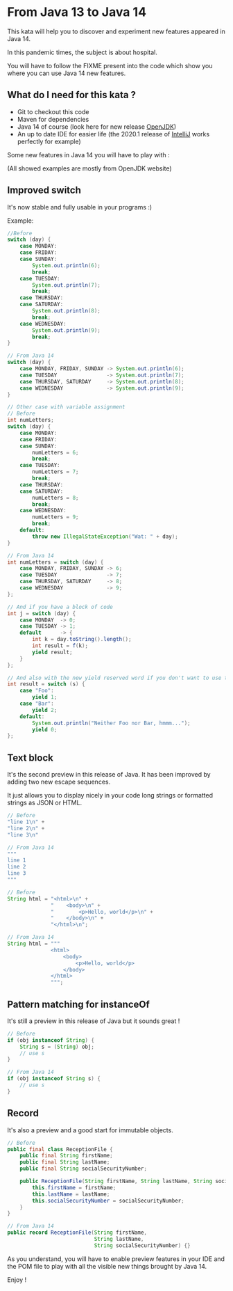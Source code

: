 # From Java 13 to Java 14
This kata will help you to discover and experiment new features appeared in Java 14.

In this pandemic times, the subject is about hospital.

You will have to follow the FIXME present into the code which show you where you can use Java 14 new features.

## What do I need for this kata ?
* Git to checkout this code
* Maven for dependencies
* Java 14 of course (look here for new release [OpenJDK](https://adoptopenjdk.net/))
* An up to date IDE for easier life (the 2020.1 release of [IntelliJ](https://www.jetbrains.com/idea/download/) works perfectly for example)

Some new features in Java 14 you will have to play with :

(All showed examples are mostly from OpenJDK website)

## Improved switch
It's now stable and fully usable in your programs :)

Example:
```java
//Before
switch (day) {
    case MONDAY:
    case FRIDAY:
    case SUNDAY:
        System.out.println(6);
        break;
    case TUESDAY:
        System.out.println(7);
        break;
    case THURSDAY:
    case SATURDAY:
        System.out.println(8);
        break;
    case WEDNESDAY:
        System.out.println(9);
        break;
}

// From Java 14
switch (day) {
    case MONDAY, FRIDAY, SUNDAY -> System.out.println(6);
    case TUESDAY                -> System.out.println(7);
    case THURSDAY, SATURDAY     -> System.out.println(8);
    case WEDNESDAY              -> System.out.println(9);
}

// Other case with variable assignment
// Before
int numLetters;
switch (day) {
    case MONDAY:
    case FRIDAY:
    case SUNDAY:
        numLetters = 6;
        break;
    case TUESDAY:
        numLetters = 7;
        break;
    case THURSDAY:
    case SATURDAY:
        numLetters = 8;
        break;
    case WEDNESDAY:
        numLetters = 9;
        break;
    default:
        throw new IllegalStateException("Wat: " + day);
}

// From Java 14
int numLetters = switch (day) {
    case MONDAY, FRIDAY, SUNDAY -> 6;
    case TUESDAY                -> 7;
    case THURSDAY, SATURDAY     -> 8;
    case WEDNESDAY              -> 9;
};

// And if you have a block of code
int j = switch (day) {
    case MONDAY  -> 0;
    case TUESDAY -> 1;
    default      -> {
        int k = day.toString().length();
        int result = f(k);
        yield result;
    }
};

// And also with the new yield reserved word if you don't want to use the ->
int result = switch (s) {
    case "Foo": 
        yield 1;
    case "Bar":
        yield 2;
    default:
        System.out.println("Neither Foo nor Bar, hmmm...");
        yield 0;
};
```

## Text block
It's the second preview in this release of Java. It has been improved by adding two new escape sequences.

It just allows you to display nicely in your code long strings or formatted strings as JSON or HTML.
```java
// Before
"line 1\n" +
"line 2\n" +
"line 3\n"

// From Java 14
"""
line 1
line 2
line 3
"""

// Before
String html = "<html>\n" +
              "    <body>\n" +
              "        <p>Hello, world</p>\n" +
              "    </body>\n" +
              "</html>\n";

// From Java 14
String html = """
              <html>
                  <body>
                      <p>Hello, world</p>
                  </body>
              </html>
              """;
```

## Pattern matching for instanceOf
It's still a preview in this release of Java but it sounds great !

```java
// Before
if (obj instanceof String) {
    String s = (String) obj;
    // use s
}

// From Java 14
if (obj instanceof String s) {
    // use s
}
```

## Record
It's also a preview and a good start for immutable objects.

```java
// Before
public final class ReceptionFile {
    public final String firstName;
    public final String lastName;
    public final String socialSecurityNumber;

    public ReceptionFile(String firstName, String lastName, String socialSecurityNumber) {
        this.firstName = firstName;
        this.lastName = lastName;
        this.socialSecurityNumber = socialSecurityNumber;
    }
}

// From Java 14
public record ReceptionFile(String firstName,
                            String lastName,
                            String socialSecurityNumber) {}
```

As you understand, you will have to enable preview features in your IDE and the POM file to play with all the visible new things brought by Java 14.

Enjoy !
